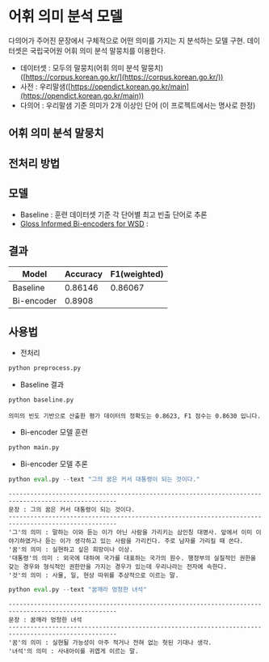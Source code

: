 # 어휘 의미 분석 모델 

다의어가 주어진 문장에서 구체적으로 어떤 의미를 가지는 지 분석하는 모델 구현. 데이터셋은 국립국어원 어휘 의미 분석 말뭉치를 이용한다.

* 데이터셋 : 모두의 말뭉치(어휘 의미 분석 말뭉치)([https://corpus.korean.go.kr/](https://corpus.korean.go.kr/))
* 사전 : 우리말샘([https://opendict.korean.go.kr/main](https://opendict.korean.go.kr/main))
* 다의어 : 우리말샘 기준 의미가 2개 이상인 단어 (이 프로젝트에서는 명사로 한정)

## 어휘 의미 분석 말뭉치 

## 전처리 방법

## 모델

* Baseline : 훈련 데이터셋 기준 각 단어별 최고 빈출 단어로 추론
* [Gloss Informed Bi-encoders for WSD](https://github.com/facebookresearch/wsd-biencoders) : 

## 결과 

| Model      	| Accuracy 	| F1(weighted) 	|
|------------	|----------	|--------------	|
| Baseline   	| 0.86146  	| 0.86067      	|
| Bi-encoder 	| 0.8908   	|              	|

## 사용법

* 전처리

```python
python preprocess.py
```

* Baseline 결과

```python
python baseline.py
```

```
의미의 빈도 기반으로 산출한 평가 데이터의 정확도는 0.8623, F1 점수는 0.8630 입니다.
```

* Bi-encoder 모델 훈련

```python
python main.py
```

* Bi-encoder 모델 추론

```python
python eval.py --text "그의 꿈은 커서 대통령이 되는 것이다."   
```

```
----------------------------------------------------------------------------------------------------
문장 : 그의 꿈은 커서 대통령이 되는 것이다.
----------------------------------------------------------------------------------------------------
'그'의 의미 : 말하는 이와 듣는 이가 아닌 사람을 가리키는 삼인칭 대명사. 앞에서 이미 이야기하였거나 듣는 이가 생각하고 있는 사람을 가리킨다. 주로 남자를 가리킬 때 쓴다.
'꿈'의 의미 : 실현하고 싶은 희망이나 이상.
'대통령'의 의미 : 외국에 대하여 국가를 대표하는 국가의 원수. 행정부의 실질적인 권한을 갖는 경우와 형식적인 권한만을 가지는 경우가 있는데 우리나라는 전자에 속한다.
'것'의 의미 : 사물, 일, 현상 따위를 추상적으로 이르는 말.
```

```python
python eval.py --text "꿈깨라 멍청한 녀석"   
```

```
----------------------------------------------------------------------------------------------------
문장 : 꿈깨라 멍청한 녀석
----------------------------------------------------------------------------------------------------
'꿈'의 의미 : 실현될 가능성이 아주 적거나 전혀 없는 헛된 기대나 생각.
'녀석'의 의미 : 사내아이를 귀엽게 이르는 말.
```
